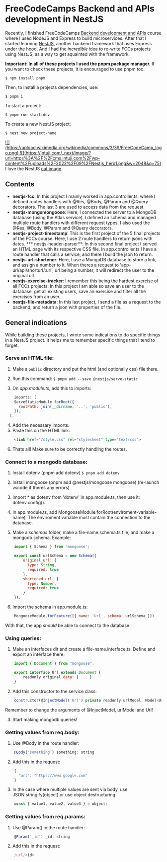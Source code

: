 # FreeCodeCamps Backend and APIs development in NestJS

Recently, I finished FreeCodeCamps <a href="https://www.freecodecamp.org/learn/back-end-development-and-apis/">Backend development and APIs</a> course where I used NodeJS and Express to build microservices. After that I started learning <a href="https://nestjs.com">NestJS</a>, another backend framework that uses Express under the hood. And I had the _incredible_ idea to re-write FCCs projects using NestJS, as a way to get aquainted with the framework.

**Important: In all of these projects I used the pnpm package manager.**
If you want to check these projects, it is encouraged to use pnpm too.

`$ npm install pnpm`

Then, to install a projects dependencies, use:

`$ pnpm i`

To start a project:

`$ pnpm run start:dev`

To create a new NestJS project:

`$ nest new project-name`

<a href="https://www.freecodecamp.org">
![](https://upload.wikimedia.org/wikipedia/commons/3/39/FreeCodeCamp_logo.png)
</a>
<a href="https://nestjs.com">
![](https://intuji.com/_next/image/?url=https%3A%2F%2Fcms.intuji.com%2Fwp-content%2Fuploads%2F2022%2F09%2FNestjs_hero1.png&w=2048&q=75)
</a>
I love the NestJS <a href="https://intuji.com/what-is-nestjs-and-what-is-it-used-for/">cat image</a>.

## Contents

* **nestjs-fcc**:
In this project I mainly worked in app.controller.ts, where I defined routes handlers with @Res, @Body, @Param and @Query decorators. The last 3 are used to access data from the request.
* **nestjs-mongomongoose**:
Here, I connected the server to a MongoDB database (using the Atlas service). I defined an schema and managed multiple route handlers with different request types. I also used the @Res, @Body, @Param and @Query decorators.
* **nestjs-project-timestamp**:
This is the first project of the 5 final projects of the FCCs course. Here, I use 2 route handlers to return jsons with dates.
*** nestjs-header-parser**:
In this second final project I served an HTML page with its respective CSS file. In app.controller.ts I have a route handler that calls a service, and there I build the json to return. 
* **nestjs-url-shortener**:
Here, I use a MongoDB database to store a link, and assign a number to it. When theres a request to 'app-url/api/shorturl/:url', url being a number, it will redirect the user to the original url.
* **nestjs-exercise-tracker**:
I remember this being the hardest exercise of all FCCs projects. In this project I am able so save an user to the database, get all existing users, save an exercise and filter all the exercises from an user.
* **nestjs-file-metadata**:
In this last project, I send a file as a request to the backend, and return a json with properties of the file.

## General indications

While building these projects, I wrote some indications to do specific things in a NestJS project. It helps me to remember specific things that I tend to forget.

### Serve an HTML file:

1. Make a `public` directory and put the html (and optionally css) file there.
2. Run this command:
`$ pnpm add --save @nestjs/serve-static`

3. On _app.module.ts_, add this to imports:
``` javascript
	imports: [
    ServeStaticModule.forRoot({
      rootPath: join(__dirname, '..', 'public'),
    }),
  ],
```
4. Add the necessary imports.
5. Paste this on the HTML link:
``` html
	<link href="/style.css" rel="stylesheet" type="text/css">
```

6. Thats all! Make sure to be correctly handling the routes.

### Connect to a mongodb database:

1. Install dotenv (pnpm add dotenv)
`$ pnpm add dotenv`

2. Install mongoose (pnpm add @nestjs/mongoose mongoose) (re-launch vscode if theres any errors)
3. Import * as dotenv from 'dotenv' in app.module.ts, then use it: dotenv.config().

4. In app.module.ts, add MongooseModule.forRoot(enviroment-variable-name). The enviroment variable must contain the connection to the database.
5. Make a _schemas_ folder, make a file-name.schema.ts file, and make a mongodb schema. Example:
``` javascript
	import { Schema } from 'mongoose';

	export const urlSchema = new Schema({
		original_url: {
		  type: String,
		  required: true
		},
		shortened_url: {
		  type: Number,
		  required: true
		}
	});
```
6. Import the schema in app.module.ts:
``` javascript
	MongooseModule.forFeature([{ name: 'Url', schema: urlSchema }])
```

With that, the app _should_ be able to connect to the database.

### Using queries:

1. Make an interfaces dir and create a file-name.interface.ts. Define and export an interface there:
``` javascript
	import { Document } from "mongoose";

	export interface Url extends Document {
		readonly original data: { ... }
	}
```

2. Add this constructor to the service class:
``` javascript
	constructor(@InjectModel('Url') private readonly urlModel: Model<Url>) {};
```
Remember to change the arguments of @InjectModel, urlModel and Url!

3. Start making mongodb queries!

### Getting values from req.body:

1. Use @Body in the route handler:
``` javascript
	@Body('something') something: string
```
2. Add this in the request:
``` javascript
	{
	  "url": "https://www.google.com"
	}
```
3. In the case where multiple values are sent via body, use JSON.stringify(object) or use object destructuring:
``` javascript
	const { value1, value2, value3 } = object;
```

### Getting values from req.params:

1. Use @Param() in the route handler:
``` javascript
 	@Param('_id') _id: string
 ```

2. Add this in the request:
``` javascript
	/url/<id>
```





### 
